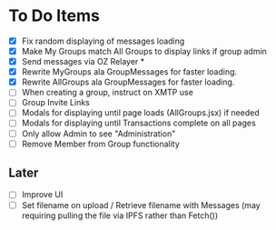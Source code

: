 # To Do Items

- [x] Fix random displaying of messages loading
- [x] Make My Groups match All Groups to display links if group admin
- [x] Send messages via OZ Relayer *
- [x] Rewrite MyGroups ala GroupMessages for faster loading.
- [x] Rewrite AllGroups ala GroupMessages for faster loading.
- [ ] When creating a group, instruct on XMTP use
- [ ] Group Invite Links
- [ ] Modals for displaying until page loads (AllGroups.jsx) if needed
- [ ] Modals for displaying until Transactions complete on all pages
- [ ] Only allow Admin to see "Administration"
- [ ] Remove Member from Group functionality

## Later

- [ ] Improve UI
- [ ] Set filename on upload / Retrieve filename with Messages (may requiring pulling the file via IPFS rather than Fetch())